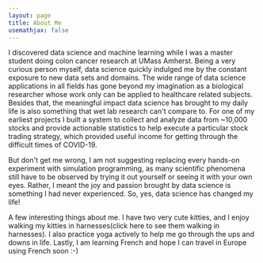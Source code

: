 ```yaml
---
layout: page
title: About Me
usemathjax: false
---
```


I discovered data science and machine learning while I was a master student doing colon cancer research at UMass Amherst. Being a very curious person myself, data science quickly indulged me by the constant exposure to new data sets and domains. The wide range of data science applications in all fields has gone beyond my imagination as a biological researcher whose work only can be applied to healthcare related subjects. Besides that, the meaningful impact data science has brought to my daily life is also something that wet lab research can't compare to. For one of my earliest projects I built a system to collect and analyze data from \~10,000 stocks and provide actionable statistics to help execute a particular stock trading strategy, which provided useful income for getting through the difficult times of COVID-19.

But don't get me wrong, I am not suggesting replacing every hands-on experiment with simulation programming, as many scientific phenomena still have to be observed by trying it out yourself or seeing it with your own eyes. Rather, I meant the joy and passion brought by data science is something I had never experienced. So, yes, data science has changed my life!

A few interesting things about me. I have two very cute kitties, and I enjoy walking my kitties in harnesses(click here to see them walking in harnesses). I also practice yoga actively to help me go through the ups and downs in life. Lastly, I am learning French and hope I can travel in Europe using French soon :-)